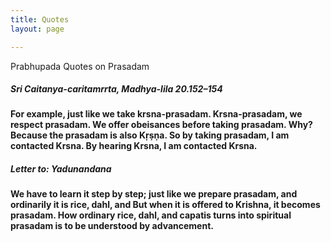 ```yaml
---
title: Quotes
layout: page

---
```

Prabhupada Quotes on Prasadam

##### Sri Caitanya-caritamrrta, Madhya-lila 20.152–154
**For example, just like we take krsna-prasadam. Krsna-prasadam, we respect prasadam. We offer obeisances before taking prasadam. Why? Because the prasadam is also Kṛṣṇa. So by taking prasadam, I am contacted Krsna. By hearing Krsna, I am contacted Krsna.**

##### Letter to: Yadunandana
**We have to learn it step by step; just like we prepare prasadam, and ordinarily it is rice, dahl, and But when it is offered to Krishna, it becomes prasadam. How ordinary rice, dahl, and capatis turns into spiritual prasadam is to be understood by advancement.**